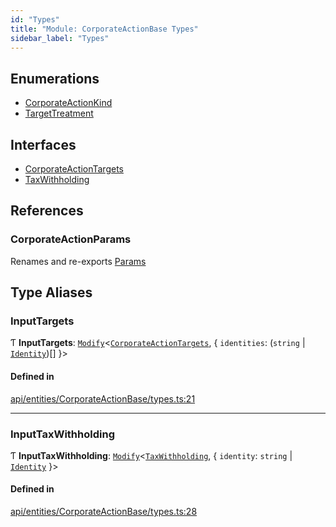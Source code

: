 ```yaml
---
id: "Types"
title: "Module: CorporateActionBase Types"
sidebar_label: "Types"
---
```


## Enumerations

- [CorporateActionKind](../../../../../enums/API/Entities/CorporateActionBase/Types/CorporateActionKind/CorporateActionKind.md)
- [TargetTreatment](../../../../../enums/API/Entities/CorporateActionBase/Types/TargetTreatment/TargetTreatment.md)

## Interfaces

- [CorporateActionTargets](../../../../../interfaces/API/Entities/CorporateActionBase/Types/CorporateActionTargets/CorporateActionTargets.md)
- [TaxWithholding](../../../../../interfaces/API/Entities/CorporateActionBase/Types/TaxWithholding/TaxWithholding.md)

## References

### CorporateActionParams

Renames and re-exports [Params](../../../../../interfaces/API/Entities/CorporateActionBase/Params/Params.md)

## Type Aliases

### InputTargets

Ƭ **InputTargets**: [`Modify`](../../../../Types/Utils/Utils.md#modify)\<[`CorporateActionTargets`](../../../../../interfaces/API/Entities/CorporateActionBase/Types/CorporateActionTargets/CorporateActionTargets.md), \{ `identities`: (`string` \| [`Identity`](../../../../../classes/API/Entities/Identity/Identity.md))[]  }\>

#### Defined in

[api/entities/CorporateActionBase/types.ts:21](https://github.com/PolymeshAssociation/polymesh-sdk/blob/fbf6882d0/src/api/entities/CorporateActionBase/types.ts#L21)

___

### InputTaxWithholding

Ƭ **InputTaxWithholding**: [`Modify`](../../../../Types/Utils/Utils.md#modify)\<[`TaxWithholding`](../../../../../interfaces/API/Entities/CorporateActionBase/Types/TaxWithholding/TaxWithholding.md), \{ `identity`: `string` \| [`Identity`](../../../../../classes/API/Entities/Identity/Identity.md)  }\>

#### Defined in

[api/entities/CorporateActionBase/types.ts:28](https://github.com/PolymeshAssociation/polymesh-sdk/blob/fbf6882d0/src/api/entities/CorporateActionBase/types.ts#L28)
